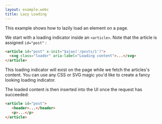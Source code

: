 ```yaml
---
layout: example.webc
title: Lazy Loading
---
```


This example shows how to lazily load an element on a page.

We start with a loading indicator inside an `<article>`. Note that the article is assigned `id="post"` :

```html
<article id="post" x-init="$ajax('/posts/1')">
  <svg class="loader" aria-label="Loading content">...</svg>
</article>
```

This loading indicator will exist on the page while we fetch the articles's content. You can use any CSS or SVG magic you'd like to create a fancy looking loading indicator.

The loaded content is then inserted into the UI once the request has succeeded:

```html
<article id="post">
   <header>...</header>
   <p>...</p>
</article>
```

<style>
  .loader {
    animation: loading 1s linear infinite;
    background-image: linear-gradient(90deg, var(--nc-bg-1), var(--nc-bg-2), var(--nc-bg-3), var(--nc-bg-1), var(--nc-bg-2));
    background-size: 600% 100%;
  }

  .loader svg {
    display: block;
  }

  @keyframes loading {
    0% {
      background-position: 100% 0%;
    }

    100% {
      background-position: 0% 0%;
    }
  }

  article {
    box-shadow: 0 10px 15px -3px var(--shadow), 0 4px 6px -4px var(--shadow);
    padding: 1rem;
    border-radius: .5rem;
  }

  article header {
    all: inherit;
    box-shadow: none;
    padding: 0;
    display: flex;
    align-items: center;
    gap: 1rem;
  }

  article header svg {
    border-radius: 100px;
    background: var(--nc-bg-3);
    color: var(--nc-lk-1);
  }

  article header p,
  article header time {
    margin: 0;
  }

  article header time {
    font-size: .875em;
  }

</style>


<script>
  document.addEventListener('DOMContentLoaded', () => {
    window.server({
      'GET /posts': () => dashboard(),
      'GET /posts/1': () => new Promise(resolve => {
        setTimeout(() => resolve(post()), 2000)
      }),
    }).get('/posts')
  })

  function dashboard() {
    return `<p>Refresh the page to watch this post lazy load into view:</p>
<article id="post" x-init="$ajax('/posts/1')">
  <svg class="loader" aria-label="Loading content" viewBox="0 0 442 107" fill="var(--nc-bg-1)" xmlns="http://www.w3.org/2000/svg">
    <path d="M442 79.1H0V65.5h412.4v-7.1H0V0h442v79.1Zm0 7.1V107H181.2v-7.1H0V86.2h442ZM50.1 24.6v7.2h53.3v-7.2H50.1Zm0-16.8v7.1h89.3V7.8H50.1ZM19.3 38.9c10.6 0 19.2-8.7 19.2-19.4C38.5 8.7 30 0 19.3 0A19.4 19.4 0 0 0 0 19.5c0 10.7 8.6 19.4 19.3 19.4Z" />
  </svg>
</article>`
  }

  function post() {
    return `<article id="post">
  <header>
    <svg xmlns="http://www.w3.org/2000/svg" viewBox="0 0 24 24" fill="currentColor" width="64" height="64">
      <path fill-rule="evenodd" d="M18.685 19.097A9.723 9.723 0 0021.75 12c0-5.385-4.365-9.75-9.75-9.75S2.25 6.615 2.25 12a9.723 9.723 0 003.065 7.097A9.716 9.716 0 0012 21.75a9.716 9.716 0 006.685-2.653zm-12.54-1.285A7.486 7.486 0 0112 15a7.486 7.486 0 015.855 2.812A8.224 8.224 0 0112 20.25a8.224 8.224 0 01-5.855-2.438zM15.75 9a3.75 3.75 0 11-7.5 0 3.75 3.75 0 017.5 0z" clip-rule="evenodd" />
    </svg>
    <div>
      <p><strong>Finn Mertins</strong></p>
      <time>2 hours ago</time>
    </div>
  </header>
  <p>I'll fly the paper, as an airplane, down the bedroom ladder. It'll triple barrel-roll past the kitchen, open the fridge, and cook some eggs; then eat the eggs and unfold itself as it lays on the carpet in front of Marceline's door.</p>
</article>`
  }
</script>
